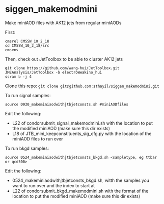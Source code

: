 # siggen_makemodmini
Make miniAOD files with AK12 jets from regular miniAODs

First:
```
cmsrel CMSSW_10_2_18
cd CMSSW_10_2_18/src
cmsenv
```

Then, check out JetToolbox to be able to cluster AK12 jets
```
git clone https://github.com/wang-hui/JetToolbox.git JMEAnalysis/JetToolbox -b electroWeakino_hui
scram b -j 4
```

Clone this repo:
```git clone git@github.com:sthayil/siggen_makemodmini.git```

To run signal samples:
```
source 0930_makeminiaodwithjtbjetconsts.sh #miniAODfiles
```

Edit the following:
- L22 of condorsubmit_signal_makemodmini.sh with the location to put the modified miniAOD (make sure this dir exists)
- L18 of JTB_mini_keepconstituents_sig_cfg.py with the location of the miniAOD files to run over

To run bkgd samples:
```
source 0524_makeminiaodwithjtbjetconsts_bkgd.sh <sampletype, eg ttbar or qcd500>
```

Edit the following:
- 0524_makeminiaodwithjtbjetconsts_bkgd.sh, witth the samples you want to run over and the index to start at
- L22 of condorsubmit_bkgd_makemodmini.sh with the format of the location to put the modified miniAOD (make sure this dir exists)